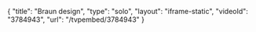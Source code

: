 {
    "title": "Braun design",
    "type": "solo",
    "layout": "iframe-static",
    "videoId": "3784943",
    "url": "\/tvpembed\/3784943"
}